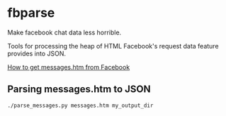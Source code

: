 # fbparse
Make facebook chat data less horrible.

Tools for processing the heap of HTML Facebook's request data feature provides into JSON.

[How to get messages.htm from Facebook](https://www.facebook.com/help/131112897028467/)

## Parsing messages.htm to JSON
```bash
./parse_messages.py messages.htm my_output_dir
```
